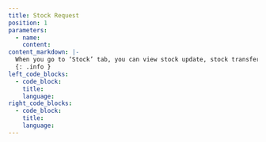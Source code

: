 ```yaml
---
title: Stock Request
position: 1
parameters:
  - name:
    content:
content_markdown: |-
  When you go to ‘Stock’ tab, you can view stock update, stock transfer, stock clear, stock accept, stock taking and stock invoice.  
  {: .info }
left_code_blocks:
  - code_block:
    title:
    language:
right_code_blocks:
  - code_block:
    title:
    language:
---
```

